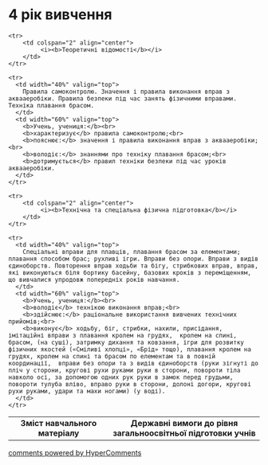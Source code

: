 <div id="hypercomments_widget" class="js-hypercomments-widget invisible"></div>

4 рік вивчення
=============================

<table>
  <body>
    <tr>
      <td width="40%" align="center">
        <b>Зміст навчального матеріалу</b>
      </td>
      <td width="60%" align="center" valign="top">
        <b>Державні вимоги до рівня загальноосвітньої підготовки учнів</b>
      </td>
    </tr>

    <tr>
    	<td colspan="2" align="center">
    		 <i><b>Теоретичні відомості</b></i>
    	</td>
    </tr>

    <tr>
      <td width="40%" valign="top">
        Правила самоконтролю. Значення і правила виконання вправ з аквааеробіки. Правила безпеки під час занять фізичними вправами. Техніка плавання брасом.
      </td>
      <td width="60%" valign="top">
        <b>Учень, учениця:</b><br>
		<b>характеризує</b> правила самоконтролю;<br>
		<b>пояснює:</b> значення і правила виконання вправ з аквааеробіки;<br>
		<b>володіє:</b> знаннями про техніку плавання брасом;<br>
		<b>дотримується</b> правил техніки безпеки під час уроків аквааеробіки.
      </td>
    </tr>

    <tr>
    	<td colspan="2" align="center">
    		 <i><b>Технічна та спеціальна фізична підготовка</b></i>
    	</td>
    </tr>

    <tr>
      <td width="40%" valign="top">
        Спеціальні вправи для плавців, плавання брасом за елементами; плавання способом брас; рухливі ігри. Вправи без опори. Вправи з видів єдиноборств. Повторення вправ ходьби та бігу, стрибкових вправ, вправ, які виконуються біля бортику басейну, базових кроків з переміщенням, що вивчалися упродовж попередніх років навчання.
      </td>
      <td width="60%" valign="top">
        <b>Учень, учениця:</b><br>
        <b>володіє</b> технікою виконання вправ;<br>
        <b>здійснює:</b> раціональне використання вивчених технічних прийомів;<br>
        <b>виконує</b> ходьбу, біг, стрибки, нахили, присідання, імітаційні вправи з плавання кролем на грудях,  кролем на спині, брасом, (на суші), затримку дихання та ковзання, ігри для розвитку фізичних якостей («Сміливі хлопці», «Брід» тощо), плавання кролем на грудях, кролем на спині та брасом по елементам та в повній координації,  вправи без опори та з видів єдиноборств (руки зігнуті до пліч у сторони, кругові рухи руками руки в сторони, повороти тіла навколо осі, за допомогою одних рук руки в замок перед грудьми, повороти тулуба вліво, вправо руки в сторони, долоні догори, кругові рухи руками, удари та махи ногами) (у воді).
      </td>
    </tr>
  </body>
</table>

<div class="js-hypercomments-container">
    <a href="http://hypercomments.com" class="hc-link" title="comments widget">comments powered by HyperComments</a>
</div>
